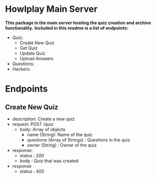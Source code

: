 # Howlplay Main Server

**This package is the main server hosting the quiz creation and archive functionality.**
**Included in this readme is a list of endpoints:**
  * Quiz:
    * Create New Quiz
    * Get Quiz
    * Update Quiz
    * Upload Answers
  * Questions:
  * Hackers:

# Endpoints
## Create New Quiz
* description: Create a new quiz
* request: POST /quiz
  * body: Array of objects
    * name (String): Name of the quiz
    * questions (Array of Strings) : Questions in the quiz
    * owner (String) : Owner of the quiz
* response:
  * status : 200
  * body : Quiz that was created
* response
  * status : 400
